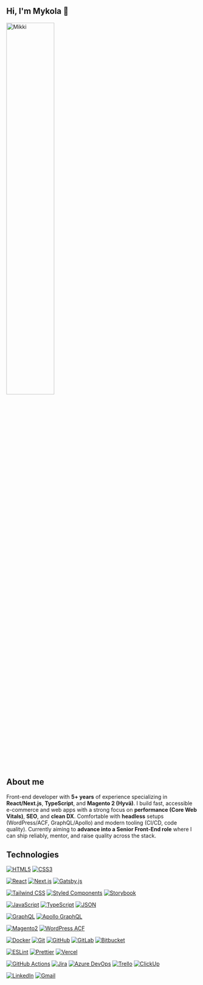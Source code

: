 ## Hi, I'm Mykola 👋
<img width="50%" height="50%" src="https://images.blush.design/fuwFxCeRHpWNPnFxBVJQ?w=920&auto=compress&cs=srgb" alt="Mikki">

## About me
Front-end developer with **5+ years** of experience specializing in **React/Next.js**, **TypeScript**, and **Magento 2 (Hyvä)**. I build fast, accessible e-commerce and web apps with a strong focus on **performance (Core Web Vitals)**, **SEO**, and **clean DX**. Comfortable with **headless** setups (WordPress/ACF, GraphQL/Apollo) and modern tooling (CI/CD, code quality). Currently aiming to **advance into a Senior Front-End role** where I can ship reliably, mentor, and raise quality across the stack.

## Technologies

[![HTML5](https://img.shields.io/badge/-HTML5-E34F26?style=flat-square&logo=html5&logoColor=white)](https://github.com/MykolaRudnev)
[![CSS3](https://img.shields.io/badge/-CSS3-1572B6?style=flat-square&logo=css3)](https://github.com/MykolaRudnev)

[![React](https://img.shields.io/badge/-React-black?style=flat-square&logo=react)](https://github.com/MykolaRudnev)
[![Next.js](https://img.shields.io/badge/-Next.js-212529?style=flat-square&logo=next.js)](https://github.com/MykolaRudnev)
[![Gatsby.js](https://img.shields.io/badge/-Gatsby.js-8a4baf?style=flat-square&logo=gatsby)](https://github.com/MykolaRudnev)

[![Tailwind CSS](https://img.shields.io/badge/-Tailwind%20CSS-06B6D4?style=flat-square&logo=tailwindcss&logoColor=white)](https://github.com/MykolaRudnev)
[![Styled Components](https://img.shields.io/badge/-Styled%20Components-black?style=flat-square&logo=styled-components)](https://github.com/MykolaRudnev)
[![Storybook](https://img.shields.io/badge/-Storybook-FF4785?style=flat-square&logo=storybook&logoColor=white)](https://github.com/MykolaRudnev)

[![JavaScript](https://img.shields.io/badge/-JavaScript-black?style=flat-square&logo=javascript)](https://github.com/MykolaRudnev)
[![TypeScript](https://img.shields.io/badge/-TypeScript-black?style=flat-square&logo=typescript)](https://github.com/MykolaRudnev)
[![JSON](https://img.shields.io/badge/-JSON-black?style=flat-square&logo=json&logoColor=white)](https://github.com/MykolaRudnev)

[![GraphQL](https://img.shields.io/badge/-GraphQL-E10098?style=flat-square&logo=graphql)](https://github.com/MykolaRudnev)
[![Apollo GraphQL](https://img.shields.io/badge/-Apollo%20GraphQL-311C87?style=flat-square&logo=apollographql)](https://github.com/MykolaRudnev)

[![Magento2](https://img.shields.io/badge/-Magento2-orange?style=flat-square&logo=magento&logoColor=white)](https://github.com/MykolaRudnev)
[![WordPress ACF](https://img.shields.io/badge/-WordPress%20ACF-00749C?style=flat-square&logo=wordpress&logoColor=white)](https://github.com/MykolaRudnev)

[![Docker](https://img.shields.io/badge/-Docker-black?style=flat-square&logo=docker)](https://github.com/MykolaRudnev)
[![Git](https://img.shields.io/badge/-Git-black?style=flat-square&logo=git)](https://github.com/MykolaRudnev)
[![GitHub](https://img.shields.io/badge/-GitHub-181717?style=flat-square&logo=github&logoColor=white)](https://github.com/MykolaRudnev)
[![GitLab](https://img.shields.io/badge/-GitLab-330F63?style=flat-square&logo=gitlab&logoColor=white)](https://gitlab.com/)
[![Bitbucket](https://img.shields.io/badge/-Bitbucket-0052CC?style=flat-square&logo=bitbucket&logoColor=white)](https://bitbucket.org/)

[![ESLint](https://img.shields.io/badge/-ESLint-4B32C3?style=flat-square&logo=eslint&logoColor=white)](https://github.com/MykolaRudnev)
[![Prettier](https://img.shields.io/badge/-Prettier-1A2C34?style=flat-square&logo=prettier&logoColor=white)](https://github.com/MykolaRudnev)
[![Vercel](https://img.shields.io/badge/-Vercel-000000?style=flat-square&logo=vercel&logoColor=white)](https://vercel.com/)

[![GitHub Actions](https://img.shields.io/badge/-GitHub%20Actions-2088FF?style=flat-square&logo=githubactions&logoColor=white)](https://github.com/features/actions)
[![Jira](https://img.shields.io/badge/-Jira-0052CC?style=flat-square&logo=jira&logoColor=white)](https://www.atlassian.com/software/jira)
[![Azure DevOps](https://img.shields.io/badge/-Azure%20DevOps-0078D7?style=flat-square&logo=azuredevops&logoColor=white)](https://azure.microsoft.com/)
[![Trello](https://img.shields.io/badge/-Trello-0052CC?style=flat-square&logo=trello&logoColor=white)](https://trello.com/)
[![ClickUp](https://img.shields.io/badge/-ClickUp-7B68EE?style=flat-square&logo=clickup&logoColor=white)](https://clickup.com/)

[![LinkedIn](https://img.shields.io/badge/-LinkedIn-0A66C2?style=flat-square&logo=linkedin&logoColor=white)](https://www.linkedin.com/in/mykola-rudnev-1525a5145/)
[![Gmail](https://img.shields.io/badge/-Gmail-c14438?style=flat-square&logo=gmail&logoColor=white)](mailto:rudnevmykola@gmail.com)
